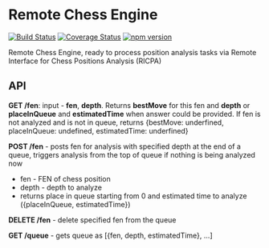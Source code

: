 Remote Chess Engine
===================

[![Build Status](https://travis-ci.org/Scorpibear/remote-chess-engine.svg?branch=master)](https://travis-ci.org/Scorpibear/remote-chess-engine)
[![Coverage Status](https://codecov.io/gh/Scorpibear/remote-chess-engine/branch/master/graph/badge.svg)](https://codecov.io/gh/Scorpibear/remote-chess-engine)
[![npm version](https://badge.fury.io/js/remote-chess-engine.svg)](https://www.npmjs.com/package/remote-chess-engine)

Remote Chess Engine, ready to process position analysis tasks via Remote Interface for Chess Positions Analysis (RICPA)

API
--

**GET /fen**: input - **fen**, **depth**. Returns **bestMove** for this fen and **depth** or **placeInQueue** and **estimatedTime** when answer could be provided. If fen is not analyzed and is not in queue, returns {bestMove: underfined, placeInQueue: undefined, estimatedTime: underfined}

**POST /fen** - posts fen for analysis with specified depth at the end of a queue, triggers analysis from the top of queue if nothing is being analyzed now
  - fen - FEN of chess position
  - depth - depth to analyze
  - returns place in queue starting from 0 and estimated time to analyze ({placeInQueue, estimatedTime})

**DELETE /fen** - delete specified fen from the queue

**GET /queue** - gets queue as [{fen, depth, estimatedTime}, ...]
